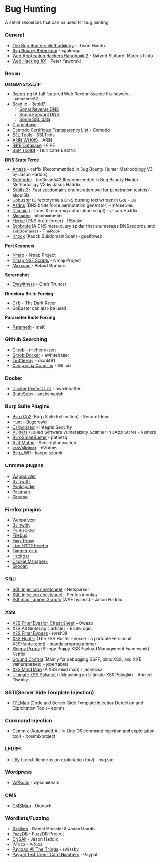 # Bug Hunting

A set of resources that can be used for bug hunting

### General
* [The Bug Hunters Methodology](https://github.com/jhaddix/tbhm) – Jason Haddix
* [Bug Bounty Reference](https://github.com/ngalongc/bug-bounty-reference) - ngalongc
* [Web Application Hackers Handbook 2](https://www.amazon.com/Web-Application-Hackers-Handbook-Exploiting/dp/1118026470) - Dafydd Stuttard, Marcus Pinto
* [Web Hacking 101](https://leanpub.com/web-hacking-101) - Peter Yaworski

### Recon

**Data/DNS/SSL/IP**

* [Recon-ng](https://bitbucket.org/LaNMaSteR53/recon-ng) (A full featured Web Reconnissance Framework) - Lanmaster53
* [Scan.io](https://scans.io) - Rapid7
  * [Sonar Reverse DNS](https://scans.io/study/sonar.rdns_v2)
  * [Sonar Forward DNS](https://scans.io/study/sonar.fdns_v2)
  * [Sonar SSL data](https://scans.io/study/sonar.ssl)
* [Crunchbase](https://www.crunchbase.com/)
* [Comodo Certificate Transparency List](https://crt.sh/) - Comodo
* [SSL Tools](http://ssltools.com/) - SSLTools
* [ARIN WHOIS](https://whois.arin.net/ui/) - ARIN
* [RIPE Database](https://apps.db.ripe.net/db-web-ui/#/query) - RIPE 
* [BGP Toolkit](https://bgp.he.net/) - Hurricane Electric

**DNS Brute Force**
* [Amass](https://github.com/caffix/amass) - caffix (Recommended in Bug Bounty Hunter Methodology V3 by Jason Haddix)
* [Subfinder](https://github.com/Ice3man543/subfinder) - Ice3man543 (Recommended in Bug Bounty Hunter Methodology V3 by Jason Haddix)
* [Sublist3r](https://github.com/aboul3la/Sublist3r) (Fast subdomains enumeration tool for penetration testers) - aboul3la
* [Gobuster](https://github.com/OJ/gobuster) (Directory/file & DNS busting tool written in Go) - OJ
* [Altdns](https://github.com/infosec-au/altdns) (DNS brute force permutation generator) - Infosec-au
* [Domain](https://github.com/jhaddix/domain) (alt-dns & recon-ng automation script) - Jason Haddix
* [Massdns](https://github.com/blechschmidt/massdns) - blechschmidt
* [Fierce](http://tools.kali.org/information-gathering/fierce) (DNS brute forcer) - RSnake
* [Subbrute](https://github.com/TheRook/subbrute) (A DNS meta-query spider that enumerates DNS records, and subdomains) - TheRook
* [Knock](https://github.com/guelfoweb/knock) (Knock Subdomain Scan) - guelfoweb

**Port Scanners**
 * [Nmap](https://nmap.org/download.html) - Nmap Project
 * [Nmap NSE Scripts](https://nmap.org/nsedoc/) - Nmap Project
 * [Masscan](https://github.com/robertdavidgraham/masscan) - Robert Graham

**Screenshot**
 * [Eyewitness](https://github.com/ChrisTruncer/EyeWitness) - Chris Truncer

**Directory Brute Forcing**
* [Dirb](https://tools.kali.org/web-applications/dirb) - The Dark Raver
* GoBuster can also be used

**Parameter Brute Forcing**
* [Parameth](https://github.com/maK-/parameth) - maK-

### Github Searching
* [Gitrob](https://github.com/michenriksen/gitrob) - michenriksen
* [Gitrob Docker](https://github.com/awhitehatter/gitrob-docker) - awhitehatter
* [TruffleHog](https://github.com/dxa4481/truffleHog) - dxa4481
* [Comparing Commits](https://help.github.com/articles/comparing-commits-across-time/) - Github

### Docker

* [Docker Pentest List](https://github.com/awhitehatter/docker-pentest-lists) - awhitehatter
* [BruteSubs](https://github.com/anshumanbh/brutesubs) - anshumanbh

### Burp Suite Plugins
* [Burp Co2](http://burpco2.com/) (Burp Suite Extenstion) – Secure Ideas
* [Hunt](https://github.com/bugcrowd/HUNT) - Bugcrowd
* [Carbonator](https://portswigger.net/bappstore/bapps/details/e3a26fff8e1d401dade52f3a8d42d06b) - Integris Security
* [Vulners](https://github.com/vulnersCom/burp-vulners-scanner) (Called Software Vulnerability Scanner in BApp Store) - Vulners
* [BurpSmartBuster](https://github.com/pathetiq/BurpSmartBuster) - pathetiq
* [AuthMatrix](https://github.com/SecurityInnovation/AuthMatrix) - SecurityInnovation
* [xssValidator](https://github.com/nVisium/xssValidator) - nVisium
* [Burp_WP](https://github.com/kacperszurek/burp_wp) - kacperszurek

### Chrome plugins
* [Wappalyzer](https://chrome.google.com/webstore/detail/wappalyzer/gppongmhjkpfnbhagpmjfkannfbllamg?hl=en)
* [Builtwith](https://chrome.google.com/webstore/detail/builtwith-technology-prof/dapjbgnjinbpoindlpdmhochffioedbn?hl=en)
* [Punkspider](https://chrome.google.com/webstore/detail/punkspider/ejdnmggbihgcgkgppokffmcfkhkdnlop?hl=en)
* [Postman](https://chrome.google.com/webstore/detail/postman/fhbjgbiflinjbdggehcddcbncdddomop?hl=en)
* [Shodan](https://chrome.google.com/webstore/detail/shodan/jjalcfnidlmpjhdfepjhjbhnhkbgleap?hl=en-US)

### Firefox plugins
* [Wappalyzer](https://addons.mozilla.org/en-US/firefox/addon/wappalyzer/)
* [Builtwith](https://addons.mozilla.org/En-us/firefox/addon/builtwith/)
* [Punkspider](https://addons.mozilla.org/en-US/firefox/addon/punkspider/)
* [Firebug](https://addons.mozilla.org/en-US/firefox/addon/firebug/)
* [Foxy Proxy](https://addons.mozilla.org/en-US/firefox/addon/foxyproxy-standard/)
* [Live HTTP header](https://addons.mozilla.org/en-US/firefox/addon/live-http-headers/)
* [Tamper data](https://addons.mozilla.org/en-US/firefox/addon/tamper-data/)
* [Hackbar](https://addons.mozilla.org/en-US/firefox/addon/hackbar/)
* [Cookie Manager+](https://addons.mozilla.org/en-US/firefox/addon/cookies-manager-plus/)
* [Shodan](https://addons.mozilla.org/en-US/firefox/addon/shodan-firefox-addon/)

### SQLi
* [SQL Injection cheatsheet](https://www.netsparker.com/blog/web-security/sql-injection-cheat-sheet/) – Netsparker
* [SQL Injection cheatsheet](http://pentestmonkey.net/cheat-sheet/sql-injection/mysql-sql-injection-cheat-sheet) – Pentestmonkey
* [SQLmap Tamper Scripts](https://forum.bugcrowd.com/t/sqlmap-tamper-scripts-sql-injection-and-waf-bypass/423) (WAF bypass) – Jason Haddix

### XSS
* [XSS Filter Evasion Cheat Sheet](https://www.owasp.org/index.php/XSS_Filter_Evasion_Cheat_Sheet) – Owasp
* [XSS All BruteLogic articles](https://gist.github.com/tfairane/f9b372ff9aeff61758e3eb71e7cbeba6) - BruteLogic
* [XSS Filter Bypass](https://gist.github.com/rvrsh3ll/09a8b933291f9f98e8ec) - rvrsh3ll
* [XSS Hunter](https://github.com/mandatoryprogrammer/xsshunter) (The XSS Hunter service - a portable version of XSSHunter.com) - mandatoryprogrammer
* [Sleepy Puppy](https://github.com/Netflix/sleepy-puppy) (Sleepy Puppy XSS Payload Management Framework)- Netflix
* [Ground Control](https://github.com/jobertabma/ground-control) (Mainly for debugging SSRF, blind XSS, and XXE vulnerabilities) - jobertabma
* [XSS Mind Map](https://github.com/jackmasa/XSS.png/tree/master) (A XSS mind map) - jackmasa
* [Ultimate XSS Polyglot](https://github.com/0xsobky/HackVault/wiki/Unleashing-an-Ultimate-XSS-Polyglot) (Unleashing an Ultimate XSS Polyglot) - Ahmed Elsobky

### SSTI(Server Side Template Injection)
* [TPLMap](https://github.com/epinna/tplmap) (Code and Server-Side Template Injection Detection and Exploitation Tool) - epinna

### Command Injection
* [Commix](https://github.com/commixproject/commix) (Automated All-in-One OS command injection and exploitation tool) - commixproject

### LFI/RFI
* [liffy](https://github.com/hvqzao/liffy) (Local file inclusion exploitation tool) – hvqzao

### Wordpress

* [WPScan](https://github.com/wpscanteam/wpscan) - wpscanteam

### CMS

* [CMSMap](https://github.com/Dionach/CMSmap) - Dionach

### Wordlists/Fuzzing
* [Seclists](https://github.com/danielmiessler/SecLists) – Daniel Miessler & Jason Haddix
* [FuzzDB](https://github.com/fuzzdb-project/fuzzdb) – FuzzDB-Project
* [DNSAll](https://gist.github.com/jhaddix/86a06c5dc309d08580a018c66354a056) - Jason Haddix
* [Wfuzz](https://github.com/xmendez/wfuzz/tree/master/wordlist) - Wfuzz
* [Payload All The Things](https://github.com/swisskyrepo/PayloadsAllTheThings) - swissky
* [Paypal Test Credit Card Numbers](https://www.paypalobjects.com/en_US/vhelp/paypalmanager_help/credit_card_numbers.htm) - Paypal

